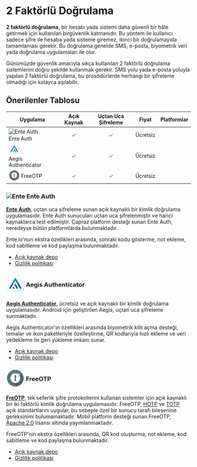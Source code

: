 <!-- NOTLAR
 - Tablo eklemeyi unutmayın
 - Uygun görseller eklemeyi unutmayın.
 - İçerik kuralları ve ekleme yapmak sayfalarını ziyaret edebilirsiniz -->

# 2 Faktörlü Doğrulama

**2 faktörlü doğrulama**, bir hesabı yada sistemi daha güvenli bir hâle getirmek için kullanılan birgüvenlik katmanıdır. Bu yöntem ile kullanıcı sadece şifre ile hesaba yada sisteme giremez, ikinci bir doğrulamayıda tamamlaması gerekir. Bu doğrulama genelde SMS, e-posta, biyometrik veri yada doğrulama uygulamaları ile olur.

Günümüzde güvenlik amacıyla sıkça kullanılan 2 faktörlü doğrulama sistemlerini doğru şekilde kullanmak gerekir. SMS yolu yada e-posta yoluyla yapılan 2 faktörlü doğrulama, bu prosödürlerde herhangi bir şifreleme olmadığı için kolayca aşılabilir.

## Önerilenler Tablosu

| Uygulama | Açık Kaynak | Uçtan Uca Şifreleme | Fiyat | Platformlar |
| --- | :---: | :---: | :---: | :---: |
| <span style="display: inline-block; vertical-align: middle;"><img src="/docs/images/enteauth.png" alt="Ente Auth" style="width: 30px; height: 30px;"> </span> <span style="display: inline-block; vertical-align: middle;"> Ente Auth </span> | <span style="color: green;">✓</span> | <span style="color: green;">✓</span> | Ücretsiz | <i class="fa-solid fa-globe"></i> <i class="fa-brands fa-windows"></i> <i class="fa-brands fa-apple"></i> <i class="fa-brands fa-linux"></i> <i class="fa-brands fa-android"></i> <i class="fa-brands fa-app-store-ios"></i> |
| <span style="display: inline-block; vertical-align: middle;"><img src="/docs/images/aegis.png" alt="Aegis" style="width: 30px; height: 30px;"> </span> <span style="display: inline-block; vertical-align: middle;"> Aegis Authenticator </span> | <span style="color: green;">✓</span> | <span style="color: green;">✓</span> | Ücretsiz | <i class="fa-brands fa-android"></i> |
| <span style="display: inline-block; vertical-align: middle;"><img src="/docs/images/freeotp.svg" alt="FreeOTP" style="width: 30px; height: 30px;"> </span> <span style="display: inline-block; vertical-align: middle;"> FreeOTP </span> | <span style="color: green;">✓</span> | <span style="color: green;">✓</span> | Ücretsiz | <i class="fa-brands fa-android"></i> <i class="fa-brands fa-app-store-ios"></i> |

### <span style="display: inline-block; vertical-align: middle;"><img src="docs/images/enteauth.png" alt="Ente" style="width: 50px; height: auto;"> </span> <span style="display: inline-block; vertical-align: middle;"> Ente Auth

**[Ente Auth](https://ente.io/auth/)**, uçtan uca şifreleme sunan açık kaynaklı bir kimlik doğrulama uygulamasıdır. Ente Auth sunucuları uçtan uca şifrelenmiştir ve harici kaynaklarca test edilmiştir. Çapraz platform desteği sunan Ente Auth, neredeyse bütün platformlarda bulunmaktadır. 

Ente.io'nun ekstra özellikleri arasında, sonraki kodu gösterme, not ekleme, kod sabitleme ve kod paylaşma bulunmaktadır.

- [Açık kaynak depo](https://github.com/ente-io/ente/tree/main/auth#readme)
- [Gizlilik politikası](https://ente.io/privacy/)

### <span style="display: inline-block; vertical-align: middle;"><img src="docs/images/aegis.png" alt="Aegis" style="width: 50px; height: auto;"> </span> <span style="display: inline-block; vertical-align: middle;"> Aegis Authenticator

[**Aegis Authenticator**](https://getaegis.app/), ücretsiz ve açık kaynaklı bir kimlik doğrulama uygulamasıdır. Android için geliştirilen Aegis, uçtan uca şifreleme sunmaktadır.

Aegis Authenticator'ın özellikleri arasında biyometrik kilit açma desteği, temalar ve ikon paketleriyle özelleştirme, QR kodlarıyla hızlı ekleme ve veri yedekleme ile geri yükleme imkanı sunar.

- [Açık kaynak depo](https://github.com/beemdevelopment/Aegis)
- [Gizlilik politikası](https://getaegis.app/privacy/)

### <span style="display: inline-block; vertical-align: middle;"><img src="docs/images/freeotp.svg" alt="FreeOTP" style="width: 50px; height: auto;"> </span> <span style="display: inline-block; vertical-align: middle;"> FreeOTP

**[FreOTP](https://freeotp.github.io/)**, tek seferlik şifre protokollerini kullanan sistemler için açık kaynaklı bir iki faktörlü kimlik doğrulama uygulamasıdır. FreeOTP, [HOTP](https://www.ietf.org/rfc/rfc4226.txt) ve [TOTP](https://www.ietf.org/rfc/rfc6238.txt) açık standartlarını uygular, bu sebeple özel bir sunucu tarafı bileşenine gereksinimi bulumamaktadır. Mobil platform desteği sunan FreeOTP, [Apache 2.0](https://www.apache.org/licenses/LICENSE-2.0) lisansı altında yayımlanmaktadır.

FreeOTP'nin ekstra özellikleri arasında, QR kod oluşturma, not ekleme, kod sabitleme ve kod paylaşma bulunmaktadır.

- [Açık kaynak depo](https://github.com/freeotp)
- [Gizlilik politikası](https://freeotp.github.io/privacy.html)